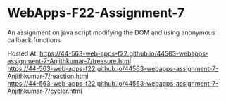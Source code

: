 # WebApps-F22-Assignment-7
An assignment on java script modifying the DOM and using anonymous callback functions.

Hosted At: https://44-563-web-apps-f22.github.io/44563-webapps-assignment-7-Anjithkumar-7/treasure.html<br>
https://44-563-web-apps-f22.github.io/44563-webapps-assignment-7-Anjithkumar-7/reaction.html<br>
https://44-563-web-apps-f22.github.io/44563-webapps-assignment-7-Anjithkumar-7/cycler.html
